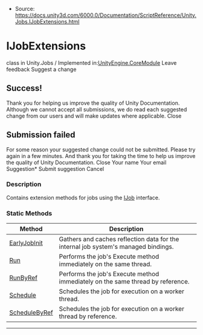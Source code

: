 * Source: https://docs.unity3d.com/6000.0/Documentation/ScriptReference/Unity.Jobs.IJobExtensions.html

# IJobExtensions
class in Unity.Jobs
/
Implemented in:[UnityEngine.CoreModule](https://docs.unity3d.com/6000.0/Documentation/ScriptReference/UnityEngine.CoreModule.html)
Leave feedback
Suggest a change
## Success!
Thank you for helping us improve the quality of Unity Documentation. Although we cannot accept all submissions, we do read each suggested change from our users and will make updates where applicable.
Close
## Submission failed
For some reason your suggested change could not be submitted. Please <a>try again</a> in a few minutes. And thank you for taking the time to help us improve the quality of Unity Documentation.
Close
Your name Your email Suggestion* Submit suggestion
Cancel
### Description
Contains extension methods for jobs using the [IJob](https://docs.unity3d.com/6000.0/Documentation/ScriptReference/Unity.Jobs.IJob.html) interface.
### Static Methods
Method | Description  
---|---  
[EarlyJobInit](https://docs.unity3d.com/6000.0/Documentation/ScriptReference/Unity.Jobs.IJobExtensions.EarlyJobInit.html) | Gathers and caches reflection data for the internal job system's managed bindings.  
[Run](https://docs.unity3d.com/6000.0/Documentation/ScriptReference/Unity.Jobs.IJobExtensions.Run.html) | Performs the job's Execute method immediately on the same thread.  
[RunByRef](https://docs.unity3d.com/6000.0/Documentation/ScriptReference/Unity.Jobs.IJobExtensions.RunByRef.html) | Performs the job's Execute method immediately on the same thread by reference.  
[Schedule](https://docs.unity3d.com/6000.0/Documentation/ScriptReference/Unity.Jobs.IJobExtensions.Schedule.html) | Schedules the job for execution on a worker thread.  
[ScheduleByRef](https://docs.unity3d.com/6000.0/Documentation/ScriptReference/Unity.Jobs.IJobExtensions.ScheduleByRef.html) | Schedules the job for execution on a worker thread by reference.  
* * *
